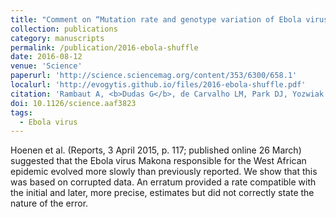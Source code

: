 ```yaml
---
title: "Comment on “Mutation rate and genotype variation of Ebola virus from Mali case sequences”"
collection: publications
category: manuscripts
permalink: /publication/2016-ebola-shuffle
date: 2016-08-12
venue: 'Science'
paperurl: 'http://science.sciencemag.org/content/353/6300/658.1'
localurl: 'http://evogytis.github.io/files/2016-ebola-shuffle.pdf'
citation: 'Rambaut A, <b>Dudas G</b>, de Carvalho LM, Park DJ, Yozwiak NL, Holmes EC, Andersen KG, 2016. &quot;Comment on “Mutation rate and genotype variation of Ebola virus from Mali case sequences”&quot;. <i>Science</i> 353(6300): 658.'
doi: 10.1126/science.aaf3823
tags:
  - Ebola virus
---
```



Hoenen et al. (Reports, 3 April 2015, p. 117; published online 26 March) suggested that the Ebola virus Makona responsible for the West African epidemic evolved more slowly than previously reported.
We show that this was based on corrupted data. An erratum provided a rate compatible with the initial and later, more precise, estimates but did not correctly state the nature of the error.

